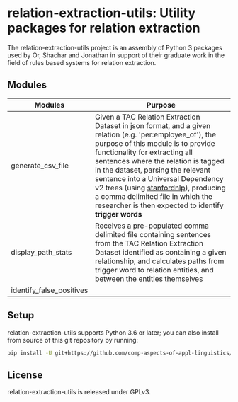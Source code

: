 # relation-extraction-utils: Utility packages for relation extraction

The relation-extraction-utils project is an assembly of Python 3 packages used by Or, Shachar and Jonathan in support of their graduate work in the field of rules based systems for relation extraction.



## Modules

| Modules | Purpose |
|---|---|
| generate_csv_file | Given a TAC Relation Extraction Dataset in json format, and a given relation (e.g. 'per:employee_of'), the purpose of this module is to provide functionality for extracting all sentences where the relation is tagged in the dataset, parsing the relevant sentence into a Universal Dependency  v2 trees (using [stanfordnlp](<https://stanfordnlp.github.io/stanfordnlp/>)), producing a comma delimited file in which the researcher is then expected to identify **trigger words** |
| display_path_stats | Receives a pre-populated comma delimited file containing sentences from the TAC Relation Extraction Dataset identified as containing a given relationship, and calculates paths from trigger word to relation entities, and between the entities themselves |
| identify_false_positives |  |

## Setup

relation-extraction-utils supports Python 3.6 or later; you can also install from source of this git repository by running:
```bash
pip install -U git+https://github.com/comp-aspects-of-appl-linguistics/relation_extraction_utils.git
```

## License

relation-extraction-utils is released under GPLv3.
